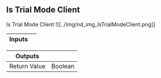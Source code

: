 ## Is Trial Mode Client
Is Trial Mode Client
![[../img/nd_img_IsTrialModeClient.png]]

|Inputs||
|--|--|

|Outputs||
|--|--|
| Return Value | Boolean |
